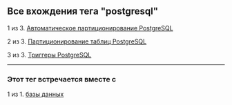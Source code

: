 ## Все вхождения тега "postgresql"
1 из 3. [Автоматическое партиционирование PostgreSQL](./2020-07-17_psql_autopart.md)

2 из 3. [Партиционирование таблиц PostgreSQL](./2020-07-17_psql_partitioning.md)

3 из 3. [Триггеры PostgreSQL](./2020-07-17_psql_triggers.md)


---

### Этот тег встречается вместе с


1 из 1. [базы данных](./meta_bazy_dannyh.md)

